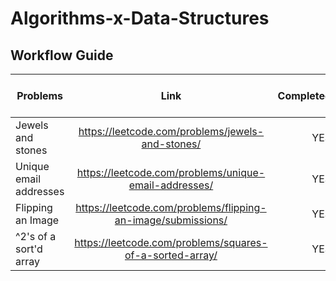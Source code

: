 # Algorithms-x-Data-Structures


## Workflow Guide


| Problems             |   Link                                                        | Completed | Questions on Problem  |
| ---------------------|:-------------------------------------------------------------:| ---------:| ---------------------:|
|Jewels and stones     | https://leetcode.com/problems/jewels-and-stones/              | YES       | none                  |
|Unique email addresses| https://leetcode.com/problems/unique-email-addresses/         | YES       | none                  |
|Flipping an Image     | https://leetcode.com/problems/flipping-an-image/submissions/  | YES       | none                  |
|^2's of a sort'd array| https://leetcode.com/problems/squares-of-a-sorted-array/      | YES       | none                  |


